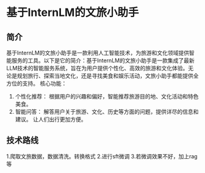 # 基于InternLM的文旅小助手
## 简介
基于InternLM的文旅小助手是一款利用人工智能技术，为旅游和文化领域提供智能服务的工具。以下是它的简介：基于InternLM的文旅小助手是一款集成了最新LLM技术的智能服务系统，旨在为用户提供个性化、高效的旅游和文化体验。无论是规划旅行、探索当地文化，还是寻找美食和娱乐活动，文旅小助手都能提供全方位的支持。
核心功能：
1. 个性化推荐： 根据用户的兴趣和偏好，智能推荐旅游目的地、文化活动和特色美食。
2. 智能问答： 解答用户关于旅游、文化、历史等方面的问题，提供详尽的信息和建议。
让人们出行更加方便。
## 技术路线
1.爬取文旅数据，数据清洗。转换格式
2.进行sft微调
3.若微调效果不好，加上rag等
